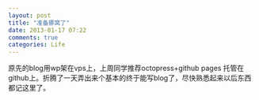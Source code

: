 ```yaml
---
layout: post
title: "准备挪窝了"
date: 2013-01-17 07:22
comments: true
categories: Life
---
```

原先的blog用wp架在vps上，上周同学推荐octopress+github pages 托管在github上。折腾了一天弄出来个基本的终于能写blog了，尽快熟悉起来以后东西都记这里了。
